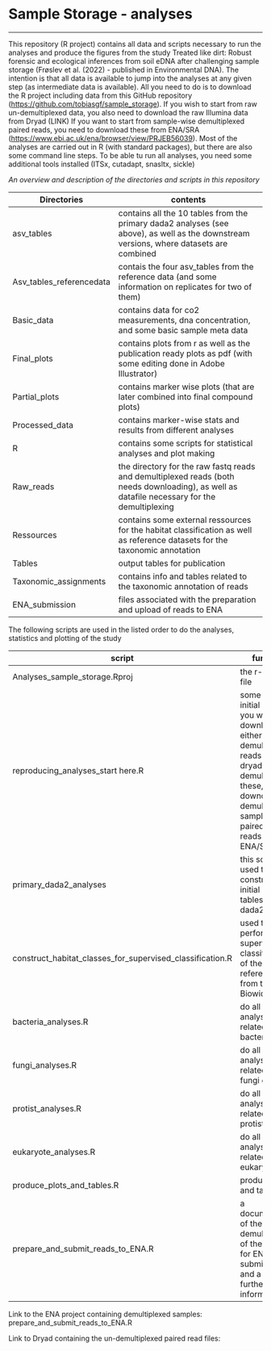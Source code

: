 # Sample Storage - analyses
___
This repository (R project) contains all data and scripts necessary to run the analyses and produce the figures from the study Treated like dirt: Robust forensic and ecological inferences from soil eDNA after challenging sample storage (Frøslev et al. (2022) - published in Environmental DNA).
The intention is that all data is available to jump into the analyses at any given step (as intermediate data is available). All you need to do is to download the R project including data from this GitHub repository (https://github.com/tobiasgf/sample_storage).
If you wish to start from raw un-demultiplexed data, you also need to download the raw Illumina data from Dryad (LINK)
If you want to start from sample-wise demultiplexed paired reads, you need to download these from ENA/SRA (https://www.ebi.ac.uk/ena/browser/view/PRJEB56039).
Most of the analyses are carried out in R (with standard packages), but there are also some command line steps. To be able tu run all analyses, you need some additional tools installed (ITSx, cutadapt, snasltx, sickle)

*An overview and description of the directories and scripts in this repository*  

Directories|contents  
--- | ---   
asv_tables|contains all the 10 tables from the primary dada2 analyses (see above), as well as the downstream versions, where datasets are combined   
Asv_tables_referencedata|contais the four asv_tables from the reference data (and some information on replicates for two of them)
Basic_data|contains data for co2 measurements, dna concentration, and some basic sample meta data
Final_plots|contains plots from r as well as the publication ready plots as pdf (with some editing done in Adobe Illustrator)
Partial_plots|contains marker wise plots (that are later combined into final compound plots)
Processed_data|contains marker-wise stats and results from different analyses
R|contains some scripts for statistical analyses and plot making
Raw_reads|the directory for the raw fastq reads and demultiplexed reads (both needs downloading), as well as datafile necessary for the demultiplexing
Ressources|contains some external ressources for the habitat classification as well as reference datasets for the taxonomic annotation
Tables|output tables for publication
Taxonomic_assignments| contains info and tables related to the taxonomic annotation of reads
ENA_submission|files associated with the preparation and upload of reads to ENA

The following scripts are used in the listed order to do the analyses, statistics and plotting of the study  

script|function
--- | ---
Analyses_sample_storage.Rproj|the r-project file
reproducing_analyses_start here.R|some infor on initial steps, if you wish to download either raw un-demultiplexed reads (from dryad) an demultiplex these, OR downolad demultiplexed sample-wise paired end reads from ENA/SRA
primary_dada2_analyses|this script is used to construct the initial 10 asv tables with dada2
construct_habitat_classes_for_supervised_classification.R|used to perform a supervised classification of the reference data from the Biowide study
bacteria_analyses.R|do all the analyses related to the bacterial data
fungi_analyses.R|do all the analyses related to the fungi data
protist_analyses.R|do all the analyses related to the protist data
eukaryote_analyses.R| do all the analyses related to the eukaryote data
produce_plots_and_tables.R| produce plots and tables
prepare_and_submit_reads_to_ENA.R| a documentation of the demultiplexing of the reads for ENA submission, and a bit of further information


Link to the ENA project containing demultiplexed samples:
prepare_and_submit_reads_to_ENA.R

Link to Dryad containing the un-demultiplexed paired read files:
